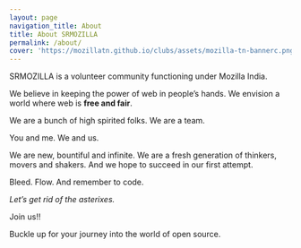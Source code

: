 ```yaml
---
layout: page
navigation_title: About
title: About SRMOZILLA
permalink: /about/
cover: 'https://mozillatn.github.io/clubs/assets/mozilla-tn-bannerc.png'
---
```


SRMOZILLA is a volunteer community functioning under Mozilla India.

We believe in keeping the power of web in people’s hands. We envision a world where web is **free and fair**.

We are a bunch of high spirited folks. We are a team.

You and me. We and us.

We are new, bountiful and infinite. We are a fresh generation of thinkers, movers and shakers. And we hope to succeed in our first attempt.

Bleed. Flow. And remember to code.

*Let’s get rid of the asterixes.*

Join us!!

Buckle up for your journey into the world of open source.
